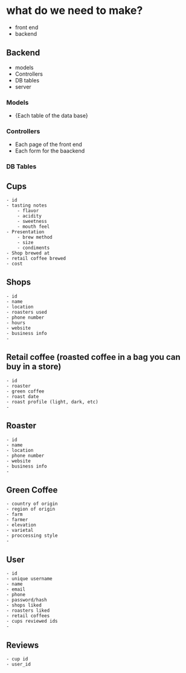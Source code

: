 

# what do we need to make? 
- front end
- backend 

## Backend
- models
- Controllers
- DB tables
- server

### Models
- {Each table of the data base}

### Controllers
- Each page of the front end
- Each form for the baackend

### DB Tables
## Cups
    - id
    - tasting notes
        - flavor
        - acidity
        - sweetness
        - mouth feel
    - Presentation
        - brew method
        - size
        - condiments
    - Shop brewed at
    - retail coffee brewed 
    - cost

## Shops
    - id
    - name
    - location
    - roasters used
    - phone number 
    - hours
    - website
    - business info
    - 

## Retail coffee (roasted coffee in a bag you can buy in a store)
    - id
    - roaster
    - green coffee
    - roast date
    - roast profile (light, dark, etc)
    - 

## Roaster
    - id 
    - name
    - location
    - phone number 
    - website
    - business info
    - 

## Green Coffee
    - country of origin
    - region of origin
    - farm 
    - farmer
    - elevation
    - varietal
    - proccessing style
    - 

## User
    - id
    - unique username
    - name
    - email
    - phone
    - password/hash
    - shops liked
    - roasters liked
    - retail coffees 
    - cups reviewed ids
    - 

## Reviews
    - cup id
    - user_id

## 